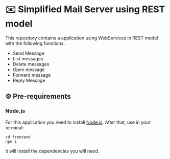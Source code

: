 # :envelope: Simplified Mail Server using REST model
This repository contains a application using WebServices in REST model with the following functions:

* Send Message
* List messages
* Delete messages
* Open message
* Forward message
* Reply Message

## :gear: Pre-requirements

### Node.js

For this application you need to install [Node.js](https://nodejs.org/en/). After that, use in your terminal:

```
cd frontend
npm i
```

It will install the dependencies you will need.
